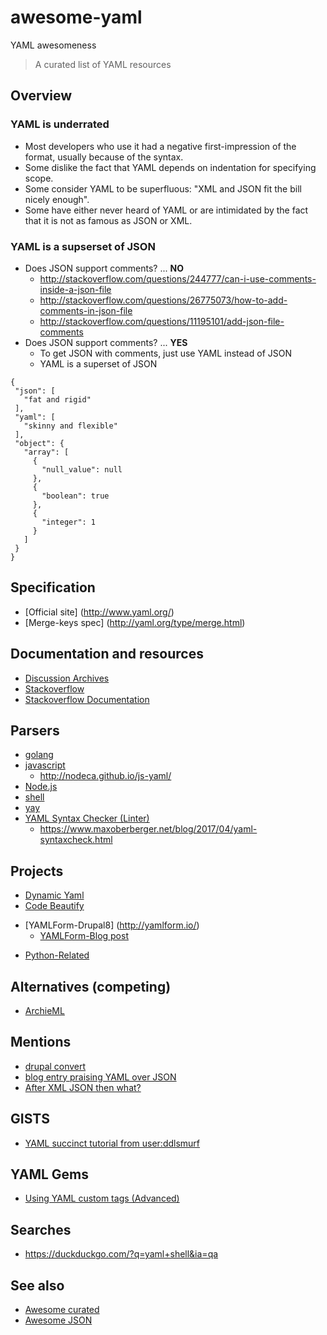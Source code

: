 # awesome-yaml

YAML awesomeness

> A curated list of YAML resources

## Overview

### YAML is **underrated**
* Most developers who use it had a negative first-impression of the format, usually because of the syntax.
* Some dislike the fact that YAML depends on indentation for specifying scope.
* Some consider YAML to be superfluous: "XML and JSON fit the bill nicely enough".
* Some have either never heard of YAML or are intimidated by the fact that it is not as famous as JSON or XML.

### YAML is a **supserset of JSON**
* Does JSON support comments? ... **NO** 
   * http://stackoverflow.com/questions/244777/can-i-use-comments-inside-a-json-file
   * http://stackoverflow.com/questions/26775073/how-to-add-comments-in-json-file
   * http://stackoverflow.com/questions/11195101/add-json-file-comments
* Does JSON support comments? ... **YES** 
   * To get JSON with comments, just use YAML instead of JSON
   * YAML is a superset of JSON
```
{
 "json": [
   "fat and rigid"
 ],
 "yaml": [
   "skinny and flexible"
 ],
 "object": {
   "array": [
     {
       "null_value": null
     },
     {
       "boolean": true
     },
     {
       "integer": 1
     }
   ]
 }
}
```

## Specification

- [Official site] (http://www.yaml.org/)
- [Merge-keys spec] (http://yaml.org/type/merge.html)

## Documentation and resources

- [Discussion Archives](https://sourceforge.net/p/yaml/mailman/yaml-core)
- [Stackoverflow](http://stackoverflow.com/questions/tagged/yaml)
- [Stackoverflow Documentation](http://stackoverflow.com/documentation/yaml)

## Parsers

- [golang](https://github.com/go-yaml/yaml)
- [javascript](https://github.com/nodeca/js-yaml)
    - http://nodeca.github.io/js-yaml/
- [Node.js](https://www.npmjs.com/search?q=yaml)
- [shell](https://johnlane.ie/yay-use-yaml-in-bash-scripts.html)
- [yay](https://github.com/yaybu/yay)
- [YAML Syntax Checker (Linter)](http://yamllint.readthedocs.io/en/latest/quickstart.html#installing-yamllint)
    - https://www.maxoberberger.net/blog/2017/04/yaml-syntaxcheck.html

## Projects
- [Dynamic Yaml](https://github.com/dreftymac/dynamic.yaml)
- [Code Beautify](http://codebeautify.org/yaml-to-json-xml-csv)
* [YAMLForm-Drupal8] (http://yamlform.io/)
    * [YAMLForm-Blog post](https://www.fourkitchens.com/blog/article/getting-nyu-yaml-form)
- [Python-Related](https://github.com/genomoncology/related    )

## Alternatives (competing)
- [ArchieML](http://archieml.org/)

## Mentions

- [drupal convert](https://www.drupal.org/node/1793074)
- [blog entry praising YAML over JSON](http://www.cowtowncoder.com/blog/archives/2012/04/entry_473.html)
- [After XML JSON then what?](http://www.drdobbs.com/web-development/after-xml-json-then-what/240151851)

## GISTS

* [YAML succinct tutorial from user:ddlsmurf](https://gist.github.com/dreftymac/b68fef16a468ae56e275)

## YAML Gems
* [Using YAML custom tags (Advanced)](http://stackoverflow.com/a/23212501/42223)

## Searches

* https://duckduckgo.com/?q=yaml+shell&ia=qa

## See also

* [Awesome curated](https://github.com/sindresorhus/awesome)
* [Awesome JSON](https://github.com/burningtree/awesome-json)
